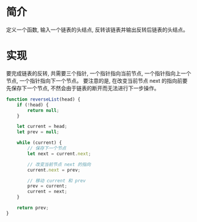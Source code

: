 # 简介
定义一个函数, 输入一个链表的头结点, 反转该链表并输出反转后链表的头结点。

# 实现
要完成链表的反转, 共需要三个指针, 一个指针指向当前节点, 一个指针指向上一个节点, 一个指针指向下一个节点。
要注意的是, 在改变当前节点 next 的指向前要先保存下一个节点, 不然会由于链表的断开而无法进行下一步操作。
```js
function reverseList(head) {
    if (!head) {
        return null;
    }

    let current = head;
    let prev = null;

    while (current) {
        // 保存下一个节点
        let next = current.next;

        // 改变当前节点 next 的指向
        current.next = prev;

        // 移动 current 和 prev
        prev = current;
        current = next;
    }

    return prev;
}
```